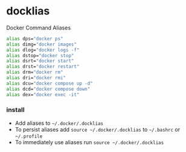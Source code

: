# docklias
Docker Command Aliases



```sh
alias dps="docker ps"
alias dimg="docker images"
alias dlog="docker logs -f"
alias dstop="docker stop"
alias dsrt="docker start"
alias drst="docker restart"
alias drm="docker rm"
alias dri="docker rmi"
alias dcu="docker compose up -d"
alias dcd="docker compose down"
alias dex="docker exec -it"
```

### install
- Add aliases to `~/.docker/.docklias`
- To persist aliases add `source ~/.docker/.docklias` to `~/.bashrc` or `~/.profile`
- To immediately use aliases run `source ~/.docker/.docklias`
